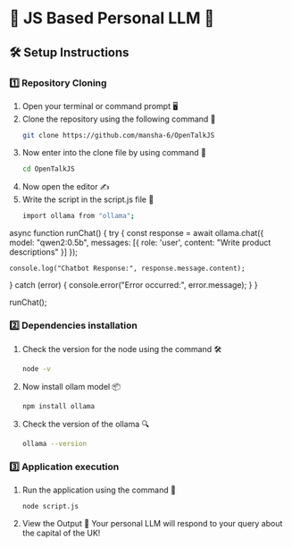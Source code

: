 # 🌟 JS Based Personal LLM 🌟

## 🛠️ Setup Instructions

### 1️⃣ Repository Cloning 
1. Open your terminal or command prompt  🖥️
2. Clone the repository using the following command 🔗 
   ```bash
   git clone https://github.com/mansha-6/OpenTalkJS
3. Now enter into the clone file by using command 📂
   ```bash
   cd OpenTalkJS
4. Now open the editor ✍️
5. Write the script in the script.js file  📝
   ```bash
   import ollama from "ollama";

async function runChat() {
  try {
    const response = await ollama.chat({
      model: "qwen2:0.5b",
      messages: [{ role: 'user', content: "Write product descriptions" }]
    });

    console.log("Chatbot Response:", response.message.content);
  } catch (error) {
    console.error("Error occurred:", error.message);
  }
}

runChat();

### 2️⃣ Dependencies installation
1. Check the version for the node using the command 🛠️
   ```bash
   node -v
2. Now install ollam model 📦
   ```bash
   npm install ollama
3. Check the version of the ollama 🔍
   ```bash
   ollama --version

### 3️⃣ Application execution
1. Run the application using the command 🚦
   ```bash 
   node script.js
2. View the Output 🎉
   Your personal LLM will respond to your query about the capital of the UK!

